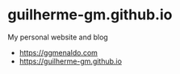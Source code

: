 # guilherme-gm.github.io

My personal website and blog

- https://ggmenaldo.com
- https://guilherme-gm.github.io

